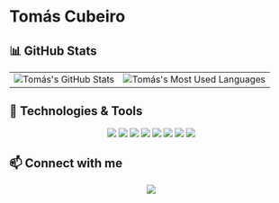 # Tomás Cubeiro

## 📊 GitHub Stats
<div align="center">
  <table>
    <tr>
      <td>
        <img src="https://github-readme-stats.vercel.app/api?username=tomascubeiro&show_icons=true&theme=dark" alt="Tomás's GitHub Stats"/>
      </td>
      <td>
        <img src="https://github-readme-stats.vercel.app/api/top-langs/?username=tomascubeiro&layout=compact&theme=dark" alt="Tomás's Most Used Languages"/>
      </td>
    </tr>
  </table>
</div>

## 🔧 Technologies & Tools
<p align="center">
  <img src="https://img.shields.io/badge/-C-00599C?style=flat-square&logo=c&logoColor=white" />
  <img src="https://img.shields.io/badge/-Python-3776AB?style=flat-square&logo=python&logoColor=white" />
  <img src="https://img.shields.io/badge/-HTML5-E34F26?style=flat-square&logo=html5&logoColor=white" />
  <img src="https://img.shields.io/badge/-CSS3-1572B6?style=flat-square&logo=css3&logoColor=white" />
  <img src="https://img.shields.io/badge/-JavaScript-F7DF1E?style=flat-square&logo=javascript&logoColor=black" />
  <img src="https://img.shields.io/badge/-Git-F05032?style=flat-square&logo=git&logoColor=white" />
  <img src="https://img.shields.io/badge/-GitHub-181717?style=flat-square&logo=github" />
  <img src="https://img.shields.io/badge/-MySQL-4479A1?style=flat-square&logo=mysql&logoColor=white" />
</p>

## 📫 Connect with me
<p align="center">
  <a href="https://www.linkedin.com/in/tom%C3%A1s-cubeiro-811649267/" target="_blank">
    <img src="https://img.shields.io/badge/-LinkedIn-0077B5?style=flat-square&logo=linkedin&logoColor=white" />
  </a>
</p>
